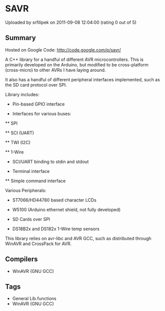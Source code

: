 # SAVR

Uploaded by srfilipek on 2011-09-08 12:04:00 (rating 0 out of 5)

## Summary

Hosted on Google Code: <http://code.google.com/p/savr/>


A C++ library for a handful of different AVR microcontrollers. This is primarily developed on the Arduino, but modified to be cross-platform (cross-micro) to other AVRs I have laying around.


It also has a handful of different peripheral interfaces implemented, such as the SD card protocol over SPI.


Library includes:


* Pin-based GPIO interface  

* Interfaces for various buses:  

** SPI  

** SCI (UART)  

** TWI (I2C)  

** 1-Wire  

* SCI/UART binding to stdin and stdout  

* Terminal interface  

** Simple command interface


Various Peripherals:  

* ST7066/HD44780 based character LCDs  

* W5100 (Arduino ethernet shield, not fully developed)  

* SD Cards over SPI  

* DS18B2x and DS182x 1-Wire temp sensors


This library relies on avr-libc and AVR GCC, such as distributed through WinAVR and CrossPack for AVR.

## Compilers

- WinAVR (GNU GCC)

## Tags

- General Lib.functions
- WinAVR (GNU GCC)
